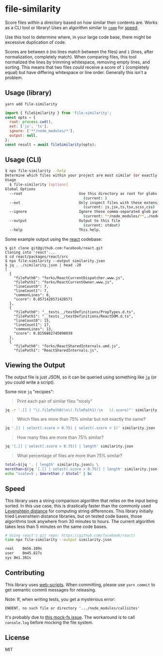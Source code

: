 file-similarity
==============

Score files within a directory based on how similar their contents are. Works as a CLI tool or library! Uses an algorithm similar to [`comm`](https://linux.die.net/man/1/comm) for [speed](#speed).

Use this tool to determine where, in your large code base, there might be excessive duplication of code.

Scores are between `0` (no lines match between the files) and `1` (lines, after normalization, completely match). When comparing files, this tool normalized the lines by trimming whitespace, removing empty lines, and sorting. This means that two files _could_ receive a score of `1` (completely equal) but have differing whitespace or line order. Generally this isn't a problem.

Usage (library)
-----------

```sh
yarn add file-similarity
```

```js
import { fileSimilarity } from 'file-similarity';
const opts = {
  root: process.cwd(),
  ext: ['js', 'ts'].
  ignore: ['**/node_modules/*'],
  output: null,
};
const result = await fileSimilarity(opts);
```

Usage (CLI)
-----

```sh
$ npx file-similarity --help
Determine which files within your project are most similar (or exactly!)
Usage
  $ file-similarity [options]
Global Options
  --root                          Use this directory as root for globs and files
                                    (current: )
  --ext                           Only inspect files with these extensions
                                    (current: js,jsx,ts,tsx,scss,css)
  --ignore                        Ignore these comma-separated glob patterns
                                    (current: **/node_modules/**,./node_modules/**,**/coverage/**,./coverage/**,**/__snapshots__/**,./__snapshots__/**)
  --output                        Output to this file
                                    (current: stdout)
  --help                          This help.
```

Some example output using the [react](https://github.com/facebook/react/) codebase:

```
$ git clone git@github.com:facebook/react.git
Cloning into 'react'...
$ cd react/packages/react/src
$ npx file-similarity --output similarity.json
$ jq . ./similarity.json | head -20
[
  {
    "filePath0": "forks/ReactCurrentDispatcher.www.js",
    "filePath1": "forks/ReactCurrentOwner.www.js",
    "lineCount0": 7,
    "lineCount1": 7,
    "commonLines": 6,
    "score": 0.8571428571428571
  },
  {
    "filePath0": "__tests__/testDefinitions/PropTypes.d.ts",
    "filePath1": "__tests__/testDefinitions/ReactDOM.d.ts",
    "lineCount0": 15,
    "lineCount1": 17,
    "commonLines": 13,
    "score": 0.8156862745098039
  },
  {
    "filePath0": "forks/ReactSharedInternals.umd.js",
    "filePath1": "ReactSharedInternals.js",
```

Viewing the Output
--------------------

The output file is just JSON, so it can be queried using something like [`jq`](https://stedolan.github.io/jq/) (or you could write a script).

Some nice `jq` "recipies":

> Print each pair of similar files "nicely"

```sh
jq -r '.[] | "\(.filePath0)\n\(.filePath1):\n   \(.score)"' similarity.json
```

> Which files are more than 75% similar but not exactly the same?

```sh
jq '.[] | select(.score > 0.75) | select(.score < 1)' similarity.json
```

> How many files are more than 75% similar?

```sh
jq '[.[] | select(.score > 0.75)] | length' similarity.json
```

> What percentage of files are more than 75% similar?

```sh
total=$(jq '. | length' similarity.json); \
morethan=$(jq '[.[] | select(.score > 0.75)] | length' similarity.json); \
echo "scale=5 ; $morethan / $total" | bc
```

Speed <a name="speed">
-----

This library uses a string comparison algorithm that relies on the input being sorted. In this use case, this is drastically faster than the commonly used [Levenshtein distance](https://en.wikipedia.org/wiki/Levenshtein_distance) for computing string differences. This library initially tried Levenshtein distance libraries, but on tested code bases, those algorithms took anywhere from 30 minutes to hours. The current algorithm takes less than 5 minutes on the same code bases.

```sh
# Using react's git repo: https://github.com/facebook/react/
time npx file-similarity --output similarity.json

real	0m56.109s
user	0m45.827s
sys	0m1.381s
```

Contributing
------------

This library uses [web-scripts](https://github.com/spotify/web-scripts/). When committing, please use `yarn commit` to get semantic commit messages for releasing.

Note: If, when writing tests, you get a mysterious error:

```
ENOENT, no such file or directory '.../node_modules/callsites'
```

It's probably due to [this mock-fs issue](https://github.com/tschaub/mock-fs/issues/234). The workaround is to call `console.log` before mocking the file system.

License
-------

MIT
